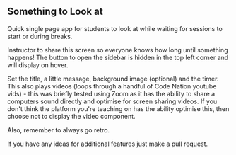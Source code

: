 ## Something to Look at

Quick single page app for students to look at while waiting for sessions to start or during breaks.

Instructor to share this screen so everyone knows how long until something happens!
The button to open the sidebar is hidden in the top left corner and will display on hover.

Set the title, a little message, background image (optional) and the timer.
This also plays videos (loops through a handful of Code Nation youtube vids) - this was briefly tested using Zoom as it has the ability to share a computers sound directly and optimise for screen sharing videos. If you don't think the platform you're teaching on has the ability optimise this, then choose not to display the video component.

Also, remember to always go retro.

If you have any ideas for additional features just make a pull request.
